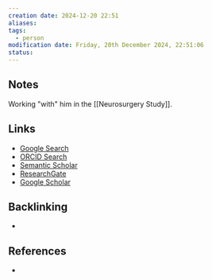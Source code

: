 ```yaml
---
creation date: 2024-12-20 22:51
aliases: 
tags:
  - person
modification date: Friday, 20th December 2024, 22:51:06
status:
---
```


## Notes
Working "with" him in the [[Neurosurgery Study]].
## Links

- [Google Search](https://www.google.com/search?q=Alexandre+Rainha+Campos)
- [ORCID Search](https://orcid.org/orcid-search/search?searchQuery=Alexandre%20Rainha%20Campos)
- [Semantic Scholar](https://www.semanticscholar.org/search?q=Alexandre%20Rainha%20Campos&sort=relevance)
- [ResearchGate](https://www.researchgate.net/search?q=Alexandre%20Rainha%20Campos)
- [Google Scholar](https://scholar.google.com/scholar?q=Alexandre+Rainha+Campos)

## Backlinking
+ 

## References
+ 
